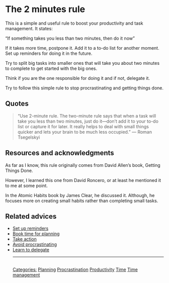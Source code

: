 # The 2 minutes rule

This is a simple and useful rule to boost your productivity and task management. It states:

“If something takes you less than two minutes, then do it now”

If it takes more time, postpone it. Add it to a to-do list for another moment. Set up reminders for doing it in the future.

Try to split big tasks into smaller ones that will take you about two minutes to complete to get started with the big ones.

Think if you are the one responsible for doing it and if not, delegate it.

Try to follow this simple rule to stop procrastinating and getting things done.

## Quotes

> “Use 2-minute rule. The two-minute rule says that when a task will take you less than two minutes, just do it—don’t add it to your to-do list or capture it for later. It really helps to deal with small things quicker and lets your brain to be much less occupied.” — Roman Tsegelskyi

## Resources and acknowledgments

As far as I know, this rule originally comes from David Allen’s book, Getting Things Done.

However, I learned this one from David Roncero, or at least he mentioned it to me at some point.

In the Atomic Habits book by James Clear, he discussed it. Although, he focuses more on creating small habits rather than completing small tasks.

## Related advices

- [Set up reminders](Set%20up%20reminders/index.md)
- [Book time for planning](Book%20time%20for%20planning/index.md)
- [Take action](Take%20action/index.md)
- [Avoid procrastinating](Avoid%20procrastinating/index.md)
- [Learn to delegate](Learn%20to%20delegate/index.md)<hr/><br/>[Categories:](Categories/index.md) [Planning](Categories/Planning.md) [Procrastination](Categories/Procrastination.md) [Productivity](Categories/Productivity.md) [Time](Categories/Time.md) [Time management](Categories/Time%20management.md)